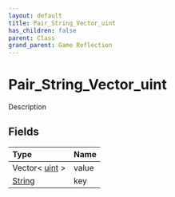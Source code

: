```yaml
---
layout: default
title: Pair_String_Vector_uint
has_children: false
parent: Class
grand_parent: Game Reflection
---
```

# Pair_String_Vector_uint
Description 

## Fields

| Type | Name |
|:-------------|:--------------|
| Vector< [uint](/docs/game-reflection/components/uint) > | value |
| [String](/docs/game-reflection/components/string) | key |

